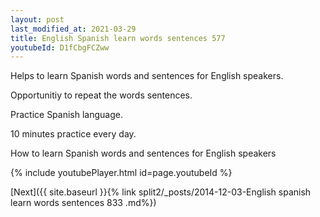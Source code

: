 ```yaml
---
layout: post
last_modified_at: 2021-03-29
title: English Spanish learn words sentences 577 
youtubeId: D1fCbgFCZww
---
```

 
 
Helps to learn Spanish words and sentences for English speakers.

Opportunitiy to repeat the words sentences. 

Practice Spanish language. 
 
10 minutes practice every day. 
 
How to learn Spanish words and sentences for English speakers 
 
{% include youtubePlayer.html id=page.youtubeId %}
 
 
[Next]({{ site.baseurl }}{% link  split2/_posts/2014-12-03-English spanish learn words sentences 833 .md%})
 
